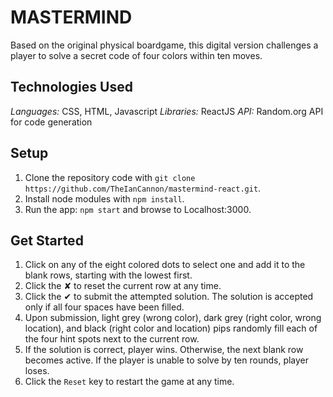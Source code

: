 # MASTERMIND #
Based on the original physical boardgame, this digital version challenges a player to solve a secret code of four colors within ten moves. 

## Technologies Used ##
_Languages:_ CSS, HTML, Javascript
_Libraries:_ ReactJS
_API:_ Random.org API for code generation

## Setup ##
1. Clone the repository code with ```git clone https://github.com/TheIanCannon/mastermind-react.git```.
2. Install node modules with ```npm install```.
3. Run the app: ```npm start``` and browse to Localhost:3000.

## Get Started ##
1. Click on any of the eight colored dots to select one and add it to the blank rows, starting with the lowest first.
2. Click the ✘ to reset the current row at any time.
3. Click the ✔ to submit the attempted solution. The solution is accepted only if all four spaces have been filled.
4. Upon submission, light grey (wrong color), dark grey (right color, wrong location), and black (right color and location) pips randomly fill each of the four hint spots next to the current row.
5. If the solution is correct, player wins. Otherwise, the next blank row becomes active. If the player is unable to solve by ten rounds, player loses.
6. Click the ```Reset``` key to restart the game at any time.